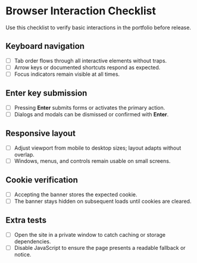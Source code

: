 # Browser Interaction Checklist

Use this checklist to verify basic interactions in the portfolio before release.

## Keyboard navigation
- [ ] Tab order flows through all interactive elements without traps.
- [ ] Arrow keys or documented shortcuts respond as expected.
- [ ] Focus indicators remain visible at all times.

## Enter key submission
- [ ] Pressing **Enter** submits forms or activates the primary action.
- [ ] Dialogs and modals can be dismissed or confirmed with **Enter**.

## Responsive layout
- [ ] Adjust viewport from mobile to desktop sizes; layout adapts without overlap.
- [ ] Windows, menus, and controls remain usable on small screens.

## Cookie verification
- [ ] Accepting the banner stores the expected cookie.
- [ ] The banner stays hidden on subsequent loads until cookies are cleared.

## Extra tests
- [ ] Open the site in a private window to catch caching or storage dependencies.
- [ ] Disable JavaScript to ensure the page presents a readable fallback or notice.
